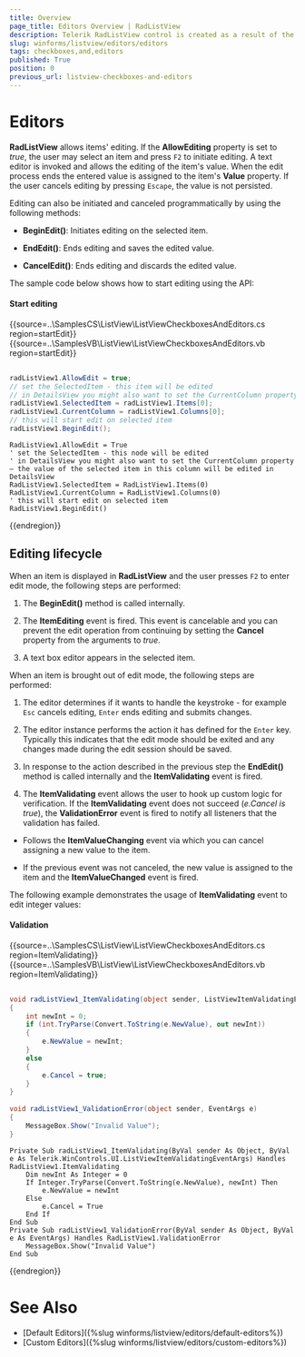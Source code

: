 ```yaml
---
title: Overview
page_title: Editors Overview | RadListView
description: Telerik RadListView control is created as a result of the concord of the powerful data layer used by RadGridView and RadListControl, together with the outstanding Telerik Presentation Framework.
slug: winforms/listview/editors/editors
tags: checkboxes,and,editors
published: True
position: 0
previous_url: listview-checkboxes-and-editors
---
```


# Editors

**RadListView** allows items' editing. If the __AllowEditing__ property is set to *true*, the user may select an item and press `F2` to initiate editing. A text editor is invoked and allows the editing of the item's value. When the edit process ends the entered value is assigned to the item's __Value__ property. If the user cancels editing by pressing `Escape`, the value is not persisted. 

Editing can also be initiated and canceled programmatically by using the following methods:

* __BeginEdit()__: Initiates editing on the selected item.

* __EndEdit()__: Ends editing and saves the edited value.

* __CancelEdit()__: Ends editing and discards the edited value.

The sample code below shows how to start editing using the API:

#### Start editing

{{source=..\SamplesCS\ListView\ListViewCheckboxesAndEditors.cs region=startEdit}} 
{{source=..\SamplesVB\ListView\ListViewCheckboxesAndEditors.vb region=startEdit}} 

````C#
            
radListView1.AllowEdit = true;
// set the SelectedItem - this item will be edited  
// in DetailsView you might also want to set the CurrentColumn property – the value of the selected item in this column will be edited in DetailsView
radListView1.SelectedItem = radListView1.Items[0];
radListView1.CurrentColumn = radListView1.Columns[0];
// this will start edit on selected item
radListView1.BeginEdit();

````
````VB.NET
RadListView1.AllowEdit = True
' set the SelectedItem - this node will be edited  
' in DetailsView you might also want to set the CurrentColumn property – the value of the selected item in this column will be edited in DetailsView
RadListView1.SelectedItem = RadListView1.Items(0)
RadListView1.CurrentColumn = RadListView1.Columns(0)
' this will start edit on selected item
RadListView1.BeginEdit()

````

{{endregion}} 

## Editing lifecycle

When an item is displayed in **RadListView** and the user presses `F2` to enter edit mode, the following steps are performed:

1. The __BeginEdit()__ method is called internally.

1. The __ItemEditing__ event is fired. This event is cancelable and you can prevent the edit operation from continuing by setting the **Cancel** property from the arguments to *true*.

1. A text box editor appears in the selected item.

When an item is brought out of edit mode, the following steps are performed:

1. The editor determines if it wants to handle the keystroke - for example `Esc` cancels editing, `Enter` ends editing and submits changes.

1. The editor instance performs the action it has defined for the `Enter` key. Typically this indicates that the edit mode should be exited and any changes made during the edit session should be saved.

1. In response to the action described in the previous step the __EndEdit()__ method is called internally and the __ItemValidating__ event is fired.

1. The __ItemValidating__ event allows the user to hook up custom logic for verification. If the __ItemValidating__ event does not succeed (*e.Cancel is true*), the __ValidationError__ event is fired to notify all listeners that the validation has failed.

* Follows the __ItemValueChanging__ event via which you can cancel assigning a new value to the item.

* If the previous event was not canceled, the new value is assigned to the item and the __ItemValueChanged__ event is fired.

The following example demonstrates the usage of __ItemValidating__ event to edit integer values: 

#### Validation

{{source=..\SamplesCS\ListView\ListViewCheckboxesAndEditors.cs region=ItemValidating}} 
{{source=..\SamplesVB\ListView\ListViewCheckboxesAndEditors.vb region=ItemValidating}} 

````C#
    
void radListView1_ItemValidating(object sender, ListViewItemValidatingEventArgs e)
{
    int newInt = 0;
    if (int.TryParse(Convert.ToString(e.NewValue), out newInt))
    {
        e.NewValue = newInt;
    }
    else
    {
        e.Cancel = true;
    }
}
        
void radListView1_ValidationError(object sender, EventArgs e)
{
    MessageBox.Show("Invalid Value");
}

````
````VB.NET
Private Sub radListView1_ItemValidating(ByVal sender As Object, ByVal e As Telerik.WinControls.UI.ListViewItemValidatingEventArgs) Handles RadListView1.ItemValidating
    Dim newInt As Integer = 0
    If Integer.TryParse(Convert.ToString(e.NewValue), newInt) Then
        e.NewValue = newInt
    Else
        e.Cancel = True
    End If
End Sub
Private Sub radListView1_ValidationError(ByVal sender As Object, ByVal e As EventArgs) Handles RadListView1.ValidationError
    MessageBox.Show("Invalid Value")
End Sub

````

{{endregion}}

# See Also

* [Default Editors]({%slug winforms/listview/editors/default-editors%})	
* [Custom Editors]({%slug winforms/listview/editors/custom-editors%})		